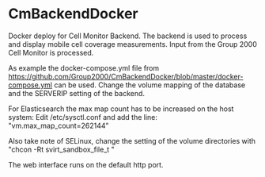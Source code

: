 # CmBackendDocker
Docker deploy for Cell Monitor Backend. The backend is used to process and display mobile cell coverage measurements.
Input from the Group 2000 Cell Monitor is processed.

As example the docker-compose.yml file from https://github.com/Group2000/CmBackendDocker/blob/master/docker-compose.yml can be used. Change the volume mapping of the database and the SERVERIP setting of the backend. 

For Elasticsearch the max map count has to be increased on the host system:
Edit /etc/sysctl.conf and add the line: "vm.max_map_count=262144"

Also take note of SELinux, change the setting of the volume directories with "chcon -Rt svirt_sandbox_file_t <directory>"

The web interface runs on the default http port.
